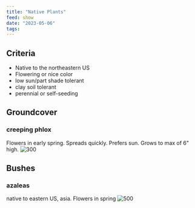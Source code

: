```yaml
---
title: "Native Plants"
feed: show
date: "2023-05-06"
tags: 
---
```

## Criteria
- Native to the northeastern US
- Flowering or nice color
- low sun/part shade tolerant
- clay soil tolerant
- perennial or self-seeding

## Groundcover
### creeping phlox
Flowers in early spring. Spreads quickly. Prefers sun. Grows to max of 6" high.
![300](notes/nature/plants/images/creepingphlox.png)
## Bushes
### azaleas
native to eastern US, asia. Flowers in spring
![500](notes/nature/plants/images/azalea.png)
